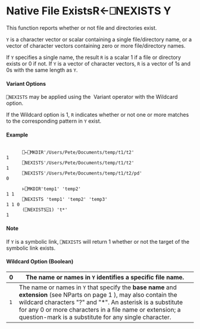 




<h1 class="heading"><span class="name">Native File Exists</span><span class="command">R←⎕NEXISTS Y</span></h1>

This function reports whether or not file and directories exist.


`Y` is a character vector or scalar containing a single file/directory name, or a vector of character vectors containing zero or more file/directory names.


If `Y` specifies a single name, the result `R` is a scalar 1 if a file or directory exists or 0 if not. If `Y` is a vector of character vectors, `R` is a vector of 1s and 0s with the same length as `Y`.



#### Variant Options


`⎕NEXISTS` may be applied using the  Variant operator with the Wildcard option.


If the Wildcard option is 1, `R` indicates whether or not one or more matches to the corresponding pattern in `Y` exist.


#### Example
```apl

      ⎕←⎕MKDIR'/Users/Pete/Documents/temp/t1/t2'
1
      ⎕NEXISTS'/Users/Pete/Documents/temp/t1/t2'
1
      ⎕NEXISTS'/Users/Pete/Documents/temp/t1/t2/pd'
0

      ⊢⎕MKDIR'temp1' 'temp2'
1 1
      ⎕NEXISTS 'temp1' 'temp2' 'temp3'
1 1 0
      (⎕NEXISTS⍠1) 't*'
1

```

#### Note


If `Y` is a symbolic link, `⎕NEXISTS` will return 1 whether or not the target of the symbolic link exists.

#### Wildcard Option (Boolean)


| 0 | The name or names in `Y` identifies a specific file name. |
| --- | ---  |
| `1` | The name or names in `Y` that specify the **base name** and **extension** (see NParts on page 1 ), may also contain the wildcard characters "?" and "*". An asterisk is a substitute for any 0 or more characters in a file name or extension; a question-mark is a substitute for any single character. |



